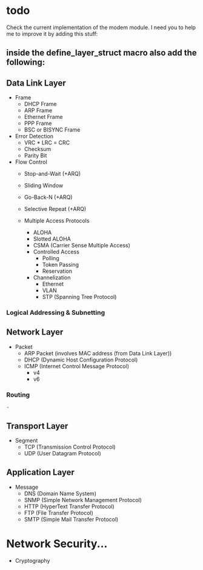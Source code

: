 # todo


Check the current implementation of the modem module. I need you to help me to improve it by adding this stuff:

inside the define_layer_struct macro also add the following:
- 


## Data Link Layer
- Frame
    - DHCP Frame
    - ARP Frame
    - Ethernet Frame
    - PPP Frame
    - BSC or BISYNC Frame
- Error Detection
    - VRC * LRC = CRC
    - Checksum
    - Parity Bit
- Flow Control
    - Stop-and-Wait (+ARQ)
    - Sliding Window
    - Go-Back-N (+ARQ)
    - Selective Repeat (+ARQ)

    - Multiple Access Protocols
        - ALOHA
        - Slotted ALOHA
        - CSMA (Carrier Sense Multiple Access)
        - Controlled Access
            - Polling
            - Token Passing
            - Reservation
        - Channelization
            - Ethernet
            - VLAN
            - STP (Spanning Tree Protocol)

### Logical Addressing & Subnetting

## Network Layer
- Packet
    - ARP Packet (involves MAC address (from Data Link Layer))
    - DHCP (Dynamic Host Configuration Protocol)
    - ICMP (Internet Control Message Protocol)
        - v4
            <!-- - CPT Activity -->
            <!-- Fragmentation -->
        - v6
### Routing
    - 

## Transport Layer
- Segment
    - TCP (Transmission Control Protocol)
    - UDP (User Datagram Protocol)

## Application Layer
- Message
    - DNS (Domain Name System)
    - SNMP (Simple Network Management Protocol)
    - HTTP (HyperText Transfer Protocol)
    - FTP (File Transfer Protocol)
    - SMTP (Simple Mail Transfer Protocol)


# Network Security...
- Cryptography
